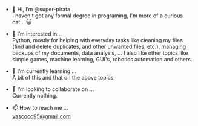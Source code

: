- 👋 Hi, I’m @super-pirata    
I haven't got any formal degree in programing, I'm more of a curious cat... 😺

- 👀 I’m interested in...    
Python, mostly for helping with everyday tasks like cleaning my files (find and delete duplicates, and other unwanted files, etc.), managing backups of my documents, data analysis, ...
I also like other topics like simple games, machine learning, GUI's, robotics automation and others.

- 🌱 I’m currently learning ...    
A bit of this and that on the above topics.

- 💞️ I’m looking to collaborate on ...    
Currently nothing.

- 📫 How to reach me ...    
vascocc95@gmail.com
